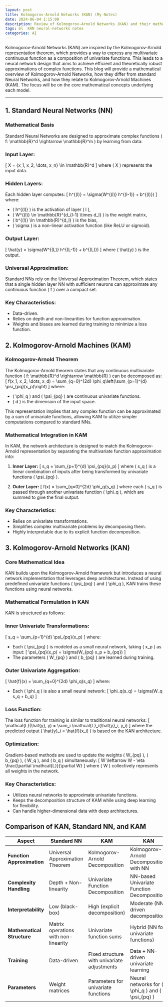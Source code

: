 ```yaml
---
layout: post
title: Kolmogorov-Arnold Networks (KAN) (My Notes)
date: 2024-06-04 1:15:00
description: Review of Kolmogorov-Arnold Networks (KAN) and their mathematical foundation.
tags: ml  KAN neural-networks notes
categories: AI
---
```


<script type="text/javascript" async
  src="https://cdnjs.cloudflare.com/ajax/libs/mathjax/2.7.7/MathJax.js?config=TeX-MML-AM_CHTML">
</script>

Kolmogorov-Arnold Networks (KAN) are inspired by the Kolmogorov-Arnold representation theorem, which provides a way to express any multivariate continuous function as a composition of univariate functions. This leads to a neural network design that aims to achieve efficient and theoretically robust approximations of complex functions. This blog will provide a mathematical overview of Kolmogorov-Arnold Networks, how they differ from standard Neural Networks, and how they relate to Kolmogorov-Arnold Machines (KAM). The focus will be on the core mathematical concepts underlying each model.

---

## 1. **Standard Neural Networks (NN)**

### Mathematical Basis

Standard Neural Networks are designed to approximate complex functions \( f: \mathbb{R}^d \rightarrow \mathbb{R}^m \) by learning from data:

### **Input Layer:**
\[
X = \{x_1, x_2, \dots, x_n\} \in \mathbb{R}^d
\]
where \( X \) represents the input data.

### **Hidden Layers:**
Each hidden layer computes:
\[
h^{(l)} = \sigma(W^{(l)} h^{(l-1)} + b^{(l)})
\]
where:
- \( h^{(l)} \) is the activation of layer \( l \),
- \( W^{(l)} \in \mathbb{R}^{d_{l-1} \times d_l} \) is the weight matrix,
- \( b^{(l)} \in \mathbb{R}^{d_l} \) is the bias,
- \( \sigma \) is a non-linear activation function (like ReLU or sigmoid).

### **Output Layer:**
\[
\hat{y} = \sigma(W^{(L)} h^{(L-1)} + b^{(L)})
\]
where \( \hat{y} \) is the output.

### **Universal Approximation**:
Standard NNs rely on the Universal Approximation Theorem, which states that a single hidden layer NN with sufficient neurons can approximate any continuous function \( f \) over a compact set.

### **Key Characteristics**:
- Data-driven.
- Relies on depth and non-linearities for function approximation.
- Weights and biases are learned during training to minimize a loss function.

## 2. **Kolmogorov-Arnold Machines (KAM)**

### Kolmogorov-Arnold Theorem

The Kolmogorov-Arnold theorem states that any continuous multivariate function \( f: \mathbb{R}^d \rightarrow \mathbb{R} \) can be decomposed as:
\[
f(x_1, x_2, \dots, x_d) = \sum_{q=0}^{2d} \phi_q\left(\sum_{p=1}^{d} \psi_{pq}(x_p)\right)
\]
where:
- \( \phi_q \) and \( \psi_{pq} \) are continuous univariate functions.
- \( d \) is the dimension of the input space.

This representation implies that any complex function can be approximated by a sum of univariate functions, allowing KAM to utilize simpler computations compared to standard NNs.

### Mathematical Integration in KAM

In KAM, the network architecture is designed to match the Kolmogorov-Arnold representation by separating the multivariate function approximation into:

1. **Inner Layer:**
   \[
   s_q = \sum_{p=1}^{d} \psi_{pq}(x_p)
   \]
   where \( s_q \) is a linear combination of inputs after being transformed by univariate functions \( \psi_{pq} \).

2. **Outer Layer:**
   \[
   f(x) = \sum_{q=0}^{2d} \phi_q(s_q)
   \]
   where each \( s_q \) is passed through another univariate function \( \phi_q \), which are summed to give the final output.

### **Key Characteristics**:
- Relies on univariate transformations.
- Simplifies complex multivariate problems by decomposing them.
- Highly interpretable due to its explicit function decomposition.

## 3. **Kolmogorov-Arnold Networks (KAN)**

### Core Mathematical Idea

KAN builds upon the Kolmogorov-Arnold framework but introduces a neural network implementation that leverages deep architectures. Instead of using predefined univariate functions \( \psi_{pq} \) and \( \phi_q \), KAN trains these functions using neural networks.

### **Mathematical Formulation in KAN**

KAN is structured as follows:

### **Inner Univariate Transformations:**
\[
s_q = \sum_{p=1}^{d} \psi_{pq}(x_p)
\]
where:
- Each \( \psi_{pq} \) is modeled as a small neural network, taking \( x_p \) as input:
  \[
  \psi_{pq}(x_p) = \sigma(W_{pq} x_p + b_{pq})
  \]
- The parameters \( W_{pq} \) and \( b_{pq} \) are learned during training.

### **Outer Univariate Aggregation:**
\[
\hat{f}(x) = \sum_{q=0}^{2d} \phi_q(s_q)
\]
where:
- Each \( \phi_q \) is also a small neural network:
  \[
  \phi_q(s_q) = \sigma(W_q s_q + b_q)
  \]

### **Loss Function**:
The loss function for training is similar to traditional neural networks:
\[
\mathcal{L}(\hat{y}, y) = \sum_i \mathcal{L}_i(\hat{y}_i, y_i)
\]
where the predicted output \( \hat{y}_i = \hat{f}(x_i) \) is based on the KAN architecture.

### **Optimization**:
Gradient-based methods are used to update the weights \( W_{pq} \), \( b_{pq} \), \( W_q \), and \( b_q \) simultaneously:
\[
W \leftarrow W - \eta \frac{\partial \mathcal{L}}{\partial W}
\]
where \( W \) collectively represents all weights in the network.

### **Key Characteristics**:
- Utilizes neural networks to approximate univariate functions.
- Keeps the decomposition structure of KAM while using deep learning for flexibility.
- Can handle higher-dimensional data with deep architectures.

## **Comparison of KAN, Standard NN, and KAM**

| Aspect                        | Standard NN                         | KAM                                    | KAN                                    |
|-------------------------------|------------------------------------|----------------------------------------|----------------------------------------|
| **Function Approximation**    | Universal Approximation Theorem     | Kolmogorov-Arnold Decomposition        | Kolmogorov-Arnold Decomposition with NN|
| **Complexity Handling**       | Depth + Non-linearity               | Univariate Function Decomposition      | NN-based Univariate Function Decomposition |
| **Interpretability**          | Low (black-box)                     | High (explicit decomposition)          | Moderate (NN-driven decomposition)     |
| **Mathematical Structure**    | Matrix operations with non-linearity| Univariate function sums               | Hybrid (NN for univariate functions)   |
| **Training**                  | Data-driven                         | Fixed structure with univariate adjustments| Data + NN-driven univariate learning |
| **Parameters**                | Weight matrices                     | Parameters for univariate functions    | Neural networks for \( \phi_q \) and \( \psi_{pq} \)  |
